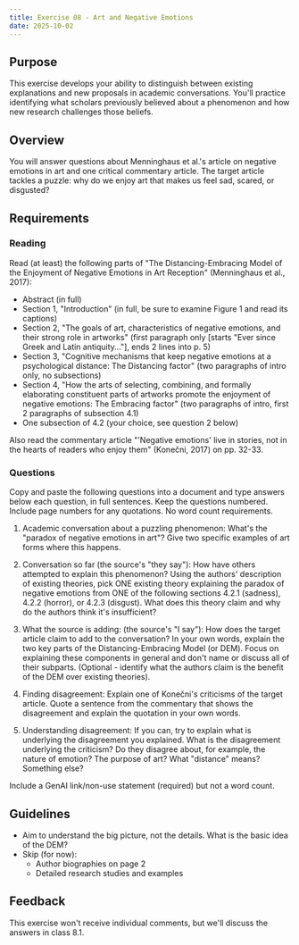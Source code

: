 ```yaml
---
title: Exercise 08 - Art and Negative Emotions
date: 2025-10-02
---
```


## Purpose

This exercise develops your ability to distinguish between existing explanations and new proposals in academic conversations. You'll practice identifying what scholars previously believed about a phenomenon and how new research challenges those beliefs.

## Overview

You will answer questions about Menninghaus et al.'s article on negative emotions in art and one critical commentary article. The target article tackles a puzzle: why do we enjoy art that makes us feel sad, scared, or disgusted?

## Requirements

### Reading

Read (at least) the following parts of "The Distancing-Embracing Model of the Enjoyment of Negative Emotions in Art Reception" (Menninghaus et al., 2017):

- Abstract (in full)
- Section 1, "Introduction" (in full, be sure to examine  Figure 1 and read its captions)
- Section 2, "The goals of art, characteristics of negative emotions, and their strong role in artworks" (first paragraph only [starts "Ever since Greek and Latin antiquity..."], ends 2 lines into p. 5)
- Section 3, "Cognitive mechanisms that keep negative emotions at a psychological distance: The Distancing factor" (two paragraphs of intro only, no subsections)
- Section 4, "How the arts of selecting, combining, and formally elaborating constituent parts of artworks promote the enjoyment of negative emotions: The Embracing factor"  (two paragraphs of intro, first 2 paragraphs of subsection 4.1)
- One subsection of 4.2 (your choice, see question 2 below)

Also read the commentary article "'Negative emotions' live in stories, not in the hearts of readers who enjoy them" (Konečni, 2017) on pp. 32-33.

### Questions

Copy and paste the following questions into a document and type answers below each question, in full sentences. Keep the questions numbered. Include page numbers for any quotations. No word count requirements.

1. Academic conversation about a puzzling phenomenon: What's the "paradox of negative emotions in art"? Give two specific examples of art forms where this happens.

2. Conversation so far (the source's "they say"): How have others attempted to explain this phenomenon? Using the authors' description of existing theories, pick ONE existing theory explaining the paradox of negative emotions from ONE of the following sections 4.2.1 (sadness), 4.2.2 (horror), or 4.2.3 (disgust). What does this theory claim and why do the authors think it's insufficient?

3. What the source is adding: (the source's "I say"): How does the target article claim to add to the conversation? In your own words, explain the two key parts of the Distancing-Embracing Model (or DEM). Focus on explaining these components in general and don't name or discuss all of their subparts. (Optional - identify what the authors claim is the benefit of the DEM over existing theories).

4. Finding disagreement: Explain one of Konečni's criticisms of the target article. Quote a sentence from the commentary that shows the disagreement and explain the quotation in your own words.

5. Understanding disagreement: If you can, try to explain what is underlying the disagreement you explained. What is the disagreement underlying the criticism? Do they disagree about, for example, the nature of emotion? The purpose of art? What "distance" means? Something else?

Include a GenAI link/non-use statement (required) but not a word count.

## Guidelines

- Aim to understand the big picture, not the details. What is the basic idea of the DEM?
- Skip (for now):
    - Author biographies on page 2
    - Detailed research studies and examples

## Feedback

This exercise won't receive individual comments, but we'll discuss the answers in class 8.1.
